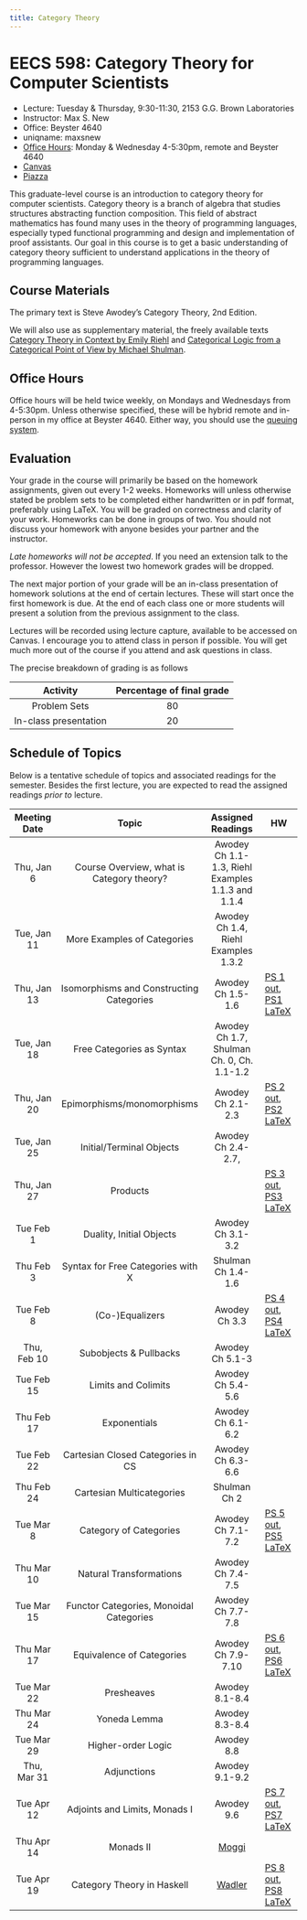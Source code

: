 ```yaml
---
title: Category Theory
---
```


# EECS 598: Category Theory for Computer Scientists
- Lecture: Tuesday & Thursday, 9:30-11:30, 2153 G.G. Brown Laboratories
- Instructor: Max S. New
- Office: Beyster 4640
- uniqname: maxsnew
- [Office Hours][q]: Monday & Wednesday 4-5:30pm, remote and Beyster 4640
- [Canvas][canvas]
- [Piazza][piazza]

This graduate-level course is an introduction to category theory for
computer scientists. Category theory is a branch of algebra that
studies structures abstracting function composition. This field of
abstract mathematics has found many uses in the theory of programming
languages, especially typed functional programming and design and
implementation of proof assistants. Our goal in this course is to get
a basic understanding of category theory sufficient to understand
applications in the theory of programming languages.

## Course Materials
 
The primary text is Steve Awodey’s Category Theory, 2nd Edition.
 
We will also use as supplementary material, the freely available texts
[Category Theory in Context by Emily Riehl][ctc] and [Categorical
Logic from a Categorical Point of View by Michael Shulman][clcpov].

## Office Hours

Office hours will be held twice weekly, on Mondays and Wednesdays from
4-5:30pm. Unless otherwise specified, these will be hybrid remote and
in-person in my office at Beyster 4640. Either way, you should use
the [queuing system][q].

## Evaluation

Your grade in the course will primarily be based on the homework
assignments, given out every 1-2 weeks. Homeworks will unless
otherwise stated be problem sets to be completed either handwritten or
in pdf format, preferably using LaTeX. You will be graded on
correctness and clarity of your work. Homeworks can be done in groups
of two. You should not discuss your homework with anyone besides your
partner and the instructor.

*Late homeworks will not be accepted*. If you need an extension talk
to the professor. However the lowest two homework grades will be
dropped.

The next major portion of your grade will be an in-class presentation
of homework solutions at the end of certain lectures. These will start
once the first homework is due. At the end of each class one or more
students will present a solution from the previous assignment to the
class.

Lectures will be recorded using lecture capture, available to be
accessed on Canvas. I encourage you to attend class in person if
possible. You will get much more out of the course if you attend and
ask questions in class.

The precise breakdown of grading is as follows

| Activity               | Percentage of final grade |
|:----------------------:|:-------------------------:|
| Problem Sets           | 80                        |
| In-class presentation  | 20                        |

## Schedule of Topics

Below is a tentative schedule of topics and associated readings for
the semester. Besides the first lecture, you are expected to read the
assigned readings *prior to* lecture.

| Meeting Date | Topic                                     | Assigned Readings                                 | HW                                   |
|:------------:|:-----------------------------------------:|:-------------------------------------------------:|--------------------------------------|
| Thu, Jan 6   | Course Overview, what is Category theory? | Awodey Ch 1.1-1.3, Riehl Examples 1.1.3 and 1.1.4 |                                      |
| Tue, Jan 11  | More Examples of Categories               | Awodey Ch 1.4, Riehl Examples 1.3.2               |                                      |
| Thu, Jan 13  | Isomorphisms and Constructing Categories  | Awodey Ch 1.5-1.6                                 | [PS 1 out][ps1], [PS1 LaTeX][latex1] |
| Tue, Jan 18  | Free Categories as Syntax                 | Awodey Ch 1.7, Shulman Ch. 0, Ch. 1.1-1.2         |                                      |
| Thu, Jan 20  | Epimorphisms/monomorphisms                | Awodey Ch 2.1-2.3                                 | [PS 2 out][ps2], [PS2 LaTeX][latex2] |
| Tue, Jan 25  | Initial/Terminal Objects                  | Awodey Ch 2.4-2.7,                                |                                      |
| Thu, Jan 27  | Products                                  |                                                   | [PS 3 out][ps3], [PS3 LaTeX][latex3] |
| Tue Feb 1    | Duality, Initial Objects                  | Awodey Ch 3.1-3.2                                 |                                      |
| Thu Feb 3    | Syntax for Free Categories with X         | Shulman Ch 1.4-1.6                                |                                      |
| Tue Feb 8    | (Co-)Equalizers                           | Awodey Ch 3.3                                     | [PS 4 out][ps4], [PS4 LaTeX][latex4] |
| Thu, Feb 10  | Subobjects & Pullbacks                    | Awodey Ch 5.1-3                                   |                                      |
| Tue Feb 15   | Limits and Colimits                       | Awodey Ch 5.4-5.6                                 |                                      |
| Thu Feb 17   | Exponentials                              | Awodey Ch 6.1-6.2                                 |                                      |
| Tue Feb 22   | Cartesian Closed Categories in CS         | Awodey Ch 6.3-6.6                                 |                                      |
| Thu Feb 24   | Cartesian Multicategories                 | Shulman Ch 2                                      |                                      |
| Tue Mar 8    | Category of Categories                    | Awodey Ch 7.1-7.2                                 | [PS 5 out][ps5], [PS5 LaTeX][latex5] |
| Thu Mar 10   | Natural Transformations                   | Awodey Ch 7.4-7.5                                 |                                      |
| Tue Mar 15   | Functor Categories, Monoidal Categories   | Awodey Ch 7.7-7.8                                 |                                      |
| Thu Mar 17   | Equivalence of Categories                 | Awodey Ch 7.9-7.10                                | [PS 6 out][ps6], [PS6 LaTeX][latex6] |
| Tue Mar 22   | Presheaves                                | Awodey 8.1-8.4                                    |                                      |
| Thu Mar 24   | Yoneda Lemma                              | Awodey 8.3-8.4                                    |                                      |
| Tue Mar 29   | Higher-order Logic                        | Awodey 8.8                                        |                                      |
| Thu, Mar 31  | Adjunctions                               | Awodey 9.1-9.2                                    |                                      |
| Tue Apr 12   | Adjoints and Limits, Monads I             | Awodey 9.6                                        | [PS 7 out][ps7], [PS7 LaTeX][latex7] |
| Thu Apr 14   | Monads II                                 | [Moggi][moggi]                                    |                                      |
| Tue Apr 19   | Category Theory in Haskell                | [Wadler][wadler]                                  | [PS 8 out][ps8], [PS8 LaTeX][latex8]                             |


<!-- | Thu Apr 12   | Inductive/Coinductive Types as Initial/Final Algebras | TBD                                               |                                      | -->
<!-- | Thu Apr 14   | Call-by-push-value                                    | TBD                                               |                                      | -->
<!-- | Tue Apr 19   | Linear Logic                                          | TBD                                               |                                      | -->


[q]: https://oh.eecs.umich.edu/courses/eecs598
[ctc]: https://math.jhu.edu/~eriehl/context.pdf
[clcpov]: https://mikeshulman.github.io/catlog/catlog.pdf
[canvas]: https://umich.instructure.com/courses/493039
[piazza]: https://piazza.com/umich/winter2022/eecs598006 
[ps1]: /teaching/eecs-598-w22/docs/problem-set-1.pdf
[latex1]: /teaching/eecs-598-w22/docs/problem-set-1.tex
[ps2]: /teaching/eecs-598-w22/docs/problem-set-2.pdf
[latex2]: /teaching/eecs-598-w22/docs/problem-set-2.tex
[ps3]: /teaching/eecs-598-w22/docs/problem-set-3.pdf
[latex3]: /teaching/eecs-598-w22/docs/problem-set-3.tex
[ps4]: /teaching/eecs-598-w22/docs/problem-set-4.pdf
[latex4]: /teaching/eecs-598-w22/docs/problem-set-4.tex
[ps5]: /teaching/eecs-598-w22/docs/problem-set-5.pdf
[latex5]: /teaching/eecs-598-w22/docs/problem-set-5.tex
[ps6]: /teaching/eecs-598-w22/docs/problem-set-6.pdf
[latex6]: /teaching/eecs-598-w22/docs/problem-set-6.tex
[ps7]: /teaching/eecs-598-w22/docs/problem-set-7.pdf
[latex7]: /teaching/eecs-598-w22/docs/problem-set-7.tex
[ps8]: /teaching/eecs-598-w22/docs/problem-set-8.pdf
[latex8]: /teaching/eecs-598-w22/docs/problem-set-8.tex
[moggi]: /docs/moggi91.pdf
[wadler]: /docs/wadler-monads.pdf
